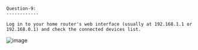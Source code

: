 ```
Question-9:
------------

Log in to your home router's web interface (usually at 192.168.1.1 or 192.168.0.1) and check the connected devices list.
```

![image](https://github.com/user-attachments/assets/ba3bd14b-f270-48f0-8e5b-2817243cd1f2)




